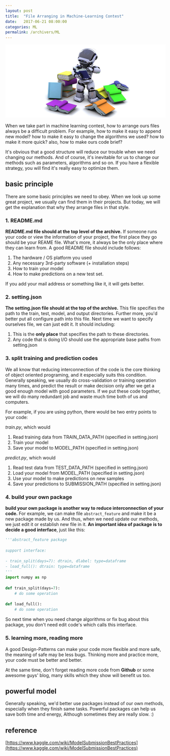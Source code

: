 ```yaml
---
layout: post
title:  "File Arranging in Machine-Learning Contest"
date:   2017-06-21 08:00:00
categories: ML
permalink: /archivers/ML
---
```


![](/image/06-21.jpg)

When we take part in machine learning contest, how to arrange ours files always be a difficult problem. For example, how to make it easy to append new model? how to make it easy to change the algorithms we used? how to make it more quick? also, how to make ours code brief?

<!--more-->

It's obvious that a good structure will reduce our trouble when we need changing our methods. And of course, it's inevitable for us to change our methods such as parameters, algorithms and so on. If you have a flexible strategy, you will find it's really easy to optimize them.

## basic principle

There are some basic principles we need to obey. When we look up some great project, we usually can find them in their projects. But today, we will get the explanation that why they arrange files in that style.

### 1. README.md

**README.md file should at the top level of the archive.** If someone runs your code or view the information of your project, the first place they go should be your REAME file. What's more, it always be the only place where they can learn from. A good README file should include follows:

1.  The hardware / OS platform you used  
2.  Any necessary 3rd-party software (+ installation steps)  
3.  How to train your model  
4.  How to make predictions on a new test set.  

If you add your mail address or something like it, it will gets better.

### 2. setting.json

**The setting.json file should at the top of the archive.** This file specifies the path to the train, test, model, and output directories. Further more, you'd better put all configure path into this file. Next time we want to specify ourselves file, we can just edit it. It should including:

1.  This is the **only place** that specifies the path to these directories.
2.  Any code that is doing I/O should use the appropriate base paths from setting.json

### 3. split training and prediction codes

We all know that reducing interconnection of the code is the core thinking of object oriented programing, and it especially suits this condition. Generally speaking, we usually do cross-validation or training operation many times, and predict the result or make decision only after we get a good enough model with good parameters. If we put these code together, we will do many redundant job and waste much time both of us and computers.

For example, if you are using python, there would be two entry points to your code:

*train.py*, which would  
  1.  Read training data from TRAIN_DATA_PATH (specified in setting.json)
  2.  Train your model
  3.  Save your model to MODEL_PATH (specified in setting.json)  

*predict.py*, which would  
  1.  Read test data from TEST_DATA_PATH (specified in setting.json)
  2.  Load your model from MODEL_PATH (specified in setting.json)
  3.  Use your model to make predictions on new samples
  4.  Save your predictions to SUBMISSION_PATH (specified in setting.json)  

### 4. build your own package

**build your own package is another way to reduce interconnection of your code.** For example, we can make file `abstract_feature` and make it be a new package made by us. And thus, when we need update our methods, we just edit it or establish new file in it. **An important idea of package is to decide a good interface**, just like this:

```python
'''abstract_feature package

support interface:

- train_split(days=7): dtrain, dlabel: type=dataframe
- load_full(): dtrain: type=dataframe
'''
import numpy as np

def train_split(days=7):
    # do some operation

def load_full():
    # do some operation
```

So next time when you need change algorithms or fix bug about this package, you don't need edit code's which calls this interface.

### 5. learning more, reading more

A good Design-Patterns can make your code more flexible and more safe, the meaning of safe may be less bugs. Thinking more and practice more, your code must be better and better.

At the same time, don't forget reading more code from **Github** or some awesome guys' blog, many skills which they show will benefit us too.

## powerful model

Generally speaking, we'd better use packages instead of our own methods, especially when they finish same tasks. Powerful packages can help us save both time and energy, Although sometimes they are really slow. :)

## reference

[https://www.kaggle.com/wiki/ModelSubmissionBestPractices](https://www.kaggle.com/wiki/ModelSubmissionBestPractices)
